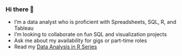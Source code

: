 ### Hi there 👋


- I’m a data analyst who is proficient with Spreadsheets, SQL, R, and Tableau
- I’m looking to collaborate on fun SQL and visualization projects
- Ask me about my availability for gigs or part-time roles
- Read my [Data Analysis in R Series](https://medium.com/@imanjokko)


